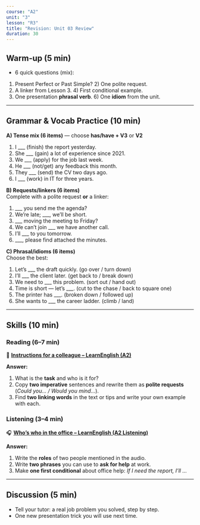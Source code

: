 ```yaml
---
course: "A2"
unit: "3"
lesson: "R3"
title: "Revision: Unit 03 Review"
duration: 30
---
```


## Warm-up (5 min)
- 6 quick questions (mix):  
1) Present Perfect or Past Simple? 2) One polite request.  
3) A linker from Lesson 3. 4) First conditional example.  
5) One presentation **phrasal verb**. 6) One **idiom** from the unit.

---

## Grammar & Vocab Practice (10 min)
**A) Tense mix (6 items)** — choose **has/have + V3** or **V2**  
1. I ___ (finish) the report yesterday.  
2. She ___ (gain) a lot of experience since 2021.  
3. We ___ (apply) for the job last week.  
4. He ___ (not/get) any feedback this month.  
5. They ___ (send) the CV two days ago.  
6. I ___ (work) in IT for three years.

**B) Requests/linkers (6 items)**  
Complete with a polite request **or** a linker:  
1. ___ you send me the agenda?  
2. We’re late; ___, we’ll be short.  
3. ___ moving the meeting to Friday?  
4. We can’t join ___ we have another call.  
5. I’ll ___ to you tomorrow.  
6. ___, please find attached the minutes.

**C) Phrasal/idioms (6 items)**  
Choose the best:  
1. Let’s ___ the draft quickly. (go over / turn down)  
2. I’ll ___ the client later. (get back to / break down)  
3. We need to ___ this problem. (sort out / hand out)  
4. Time is short — let’s ___. (cut to the chase / back to square one)  
5. The printer has ___. (broken down / followed up)  
6. She wants to ___ the career ladder. (climb / land)

---

## Skills (10 min)

### Reading (6–7 min)
📰 **[Instructions for a colleague – LearnEnglish (A2)](https://learnenglish.britishcouncil.org/skills/writing/a2-writing/instructions-colleague)**

**Answer:**
1) What is the **task** and who is it for?  
2) Copy **two imperative** sentences and rewrite them as **polite requests** (*Could you… / Would you mind…*).  
3) Find **two linking words** in the text or tips and write your own example with each.  

### Listening (3–4 min)
🎧 **[Who’s who in the office – LearnEnglish (A2 Listening)](https://learnenglish.britishcouncil.org/skills/listening/a2-listening/whos-who-office)**

**Answer:**
1) Write the **roles** of two people mentioned in the audio.  
2) Write **two phrases** you can use to **ask for help** at work.  
3) Make **one first conditional** about office help: *If I need the report, I’ll …*

---

## Discussion (5 min)
- Tell your tutor: a real job problem you solved, step by step.  
- One new presentation trick you will use next time.
